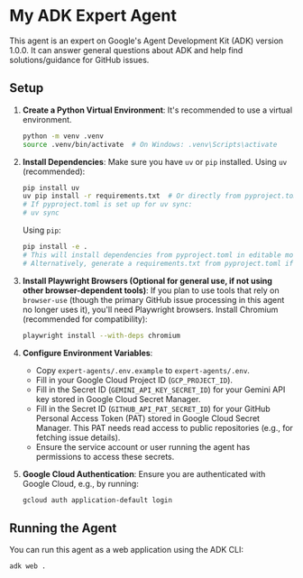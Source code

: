 # My ADK Expert Agent

This agent is an expert on Google's Agent Development Kit (ADK) version 1.0.0.
It can answer general questions about ADK and help find solutions/guidance for GitHub issues.

## Setup

1.  **Create a Python Virtual Environment**:
    It's recommended to use a virtual environment.
    ```bash
    python -m venv .venv
    source .venv/bin/activate  # On Windows: .venv\Scripts\activate
    ```

2.  **Install Dependencies**:
    Make sure you have `uv` or `pip` installed.
    Using `uv` (recommended):
    ```bash
    pip install uv
    uv pip install -r requirements.txt  # Or directly from pyproject.toml if using uv sync
    # If pyproject.toml is set up for uv sync:
    # uv sync
    ```
    Using `pip`:
    ```bash
    pip install -e . 
    # This will install dependencies from pyproject.toml in editable mode.
    # Alternatively, generate a requirements.txt from pyproject.toml if needed.
    ```

3.  **Install Playwright Browsers (Optional for general use, if not using other browser-dependent tools)**:
    If you plan to use tools that rely on `browser-use` (though the primary GitHub issue processing in this agent no longer uses it), you'll need Playwright browsers. Install Chromium (recommended for compatibility):
    ```bash
    playwright install --with-deps chromium
    ```

4.  **Configure Environment Variables**:
    *   Copy `expert-agents/.env.example` to `expert-agents/.env`.
    *   Fill in your Google Cloud Project ID (`GCP_PROJECT_ID`).
    *   Fill in the Secret ID (`GEMINI_API_KEY_SECRET_ID`) for your Gemini API key stored in Google Cloud Secret Manager.
    *   Fill in the Secret ID (`GITHUB_API_PAT_SECRET_ID`) for your GitHub Personal Access Token (PAT) stored in Google Cloud Secret Manager. This PAT needs read access to public repositories (e.g., for fetching issue details).
    *   Ensure the service account or user running the agent has permissions to access these secrets.

5.  **Google Cloud Authentication**:
    Ensure you are authenticated with Google Cloud, e.g., by running:
    ```bash
    gcloud auth application-default login
    ```

## Running the Agent

You can run this agent as a web application using the ADK CLI:

```bash
adk web .
